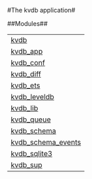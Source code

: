 

#The kvdb application#


##Modules##


<table width="100%" border="0" summary="list of modules">
<tr><td><a href="http://github.com/Feuerlabs/kvdb/blob/master/doc/kvdb.md" class="module">kvdb</a></td></tr>
<tr><td><a href="http://github.com/Feuerlabs/kvdb/blob/master/doc/kvdb_app.md" class="module">kvdb_app</a></td></tr>
<tr><td><a href="http://github.com/Feuerlabs/kvdb/blob/master/doc/kvdb_conf.md" class="module">kvdb_conf</a></td></tr>
<tr><td><a href="http://github.com/Feuerlabs/kvdb/blob/master/doc/kvdb_diff.md" class="module">kvdb_diff</a></td></tr>
<tr><td><a href="http://github.com/Feuerlabs/kvdb/blob/master/doc/kvdb_ets.md" class="module">kvdb_ets</a></td></tr>
<tr><td><a href="http://github.com/Feuerlabs/kvdb/blob/master/doc/kvdb_leveldb.md" class="module">kvdb_leveldb</a></td></tr>
<tr><td><a href="http://github.com/Feuerlabs/kvdb/blob/master/doc/kvdb_lib.md" class="module">kvdb_lib</a></td></tr>
<tr><td><a href="http://github.com/Feuerlabs/kvdb/blob/master/doc/kvdb_queue.md" class="module">kvdb_queue</a></td></tr>
<tr><td><a href="http://github.com/Feuerlabs/kvdb/blob/master/doc/kvdb_schema.md" class="module">kvdb_schema</a></td></tr>
<tr><td><a href="http://github.com/Feuerlabs/kvdb/blob/master/doc/kvdb_schema_events.md" class="module">kvdb_schema_events</a></td></tr>
<tr><td><a href="http://github.com/Feuerlabs/kvdb/blob/master/doc/kvdb_sqlite3.md" class="module">kvdb_sqlite3</a></td></tr>
<tr><td><a href="http://github.com/Feuerlabs/kvdb/blob/master/doc/kvdb_sup.md" class="module">kvdb_sup</a></td></tr></table>

